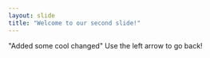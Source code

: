 ```yaml
---
layout: slide
title: "Welcome to our second slide!"
---
```

"Added some cool changed"
Use the left arrow to go back!

